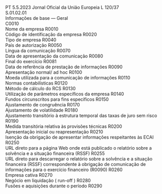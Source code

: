 PT  5.5.2023 Jornal Oficial da União Europeia L 120/37  
S.01.02.01  
Informações de base — Geral  
C0010  
Nome da empresa  R0010  
Código de identificação da empresa  R0020  
Tipo de empresa  R0040  
País de autorização  R0050  
Língua da comunicação  R0070  
Data de apresentação da comunicação  R0080  
Final do exercício  R0081  
Data de referência de prestação de informações  R0090  
Apresentação normal/ ad hoc  R0100  
Moeda utilizada para a comunicação de informações  R0110  
Normas contabilísticas  R0120  
Método de cálculo do RCS  R0130  
Utilização de parâmetros específicos da empresa  R0140  
Fundos circunscritos para fins específicos  R0150  
Ajustamento de congruência  R0170  
Ajustamento de volatilidade  R0180  
Ajustamento transitório à estrutura temporal das taxas de juro sem risco  R0190  
Medida transitória relativa às provisões técnicas  R0200  
Apresentação inicial ou reapresentação  R0210  
Isenção da obrigação de apresentar informações respeitantes às ECAI  R0250  
URL direto para a página Web onde está publicado o relatório sobre a solvência e a 
situação financeira (RSSF)  R0255  
URL direto para descarregar o relatório sobre a solvência e a situação financeira (RSSF) 
correspondente à obrigação de comunicação de informações para o exercício financeiro 
(R0090)  R0260  
Empresa cativa  R0270  
Negócio em liquidação ( run-off ) R0280  
Fusões e aquisições durante o período  R0290